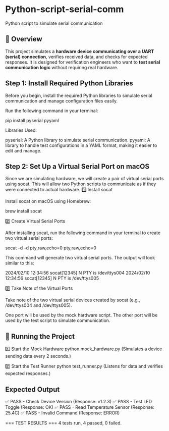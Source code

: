 # Python-script-serial-comm
Python script to simulate serial communication

## 📌 Overview
This project simulates a **hardware device communicating over a UART (serial) connection**, verifies received data, and checks for expected responses. It is designed for verification engineers who want to **test serial communication logic** without requiring real hardware.

## Step 1: Install Required Python Libraries

Before you begin, install the required Python libraries to simulate serial communication and manage configuration files easily.

Run the following command in your terminal:

pip install pyserial pyyaml

Libraries Used:

pyserial: A Python library to simulate serial communication.
pyyaml: A library to handle test configurations in a YAML format, making it easier to edit and manage.

## Step 2: Set Up a Virtual Serial Port on macOS

Since we are simulating hardware, we will create a pair of virtual serial ports using socat. This will allow two Python scripts to communicate as if they were connected to actual hardware.
1️⃣ Install socat

Install socat on macOS using Homebrew:

brew install socat

2️⃣ Create Virtual Serial Ports

After installing socat, run the following command in your terminal to create two virtual serial ports:

socat -d -d pty,raw,echo=0 pty,raw,echo=0

This command will generate two virtual serial ports. The output will look similar to this:

2024/02/10 12:34:56 socat[12345] N PTY is /dev/ttys004
2024/02/10 12:34:56 socat[12345] N PTY is /dev/ttys005

3️⃣ Take Note of the Virtual Ports

Take note of the two virtual serial devices created by socat (e.g., /dev/ttys004 and /dev/ttys005).

One port will be used by the mock hardware script.
The other port will be used by the test script to simulate communication.

## 🚀 Running the Project

1️⃣ Start the Mock Hardware
python mock_hardware.py
(Simulates a device sending data every 2 seconds.)

2️⃣ Start the Test Runner
python test_runner.py
(Listens for data and verifies expected responses.)

## Expected Output
✅ PASS - Check Device Version (Response: v1.2.3)
✅ PASS - Test LED Toggle (Response: OK)
✅ PASS - Read Temperature Sensor (Response: 25.4C)
✅ PASS - Invalid Command (Response: ERROR)

=== TEST RESULTS ===
4 tests run, 4 passed, 0 failed.




